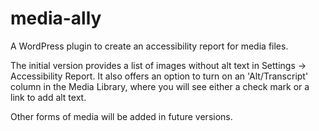 media-ally
==========

A WordPress plugin to create an accessibility report for media files.

The initial version provides a list of images without alt text in Settings &rarr; Accessibility Report. It also offers an option to turn on an 'Alt/Transcript' column in the Media Library, where you will see either a check mark or a link to add alt text.

Other forms of media will be added in future versions.